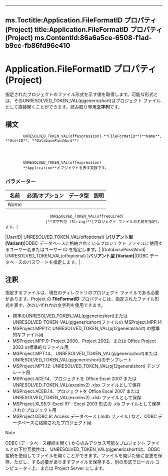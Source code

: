 

---
ms.Toctitle:Application.FileFormatID プロパティ (Project)
title:Application.FileFormatID プロパティ (Project)
ms.ContentId:86a6a5ce-6508-f1ad-b9cc-fb86fd96e410
---
# Application.FileFormatID プロパティ (Project)




指定されたプロジェクトのファイル形式を示す値を取得します。可能な形式とは、そのUNRESOLVED_TOKEN_VAL(pjgenericshort)はプロジェクト ファイルとして直接開くことができます。読み取り専用**文字列**です。

## 構文

            UNRESOLVED_TOKEN_VAL(offexpression).**FileFormatID**(**Name**, **UserID**, **DatabasePassWord**)




            UNRESOLVED_TOKEN_VAL(offexpression)
            **Application**オブジェクトを表す変数です。

### パラメーター

|**名前**|**必須/オプション**|**データ型**|**説明**|
|---|---|---|---|
|*Name*|
                        UNRESOLVED_TOKEN_VAL(offrequired)
                      |**文字列型 (String)**|プロジェクト ファイルの名前を指定します。|
|*UserID*|
                        UNRESOLVED_TOKEN_VAL(offoptional)
                      |**バリアント型 (Variant)**|ODBC データベースに格納されているプロジェクト ファイルに使用するユーザー名またはユーザー ID を指定します。|
|*DatabasePassWord*|
                        UNRESOLVED_TOKEN_VAL(offoptional)
                      |**バリアント型 (Variant)**|ODBC データベースのパスワードを指定します。|





## 注釈
指定するファイルは、現在のディレクトリのプロジェクト ファイルである必要があります。Project の **FileFormatID** プロパティには、指定されたファイル形式を表す、次のいずれかの文字列を使用できます。

- 標準のUNRESOLVED_TOKEN_VAL(pjgenericshort)またはUNRESOLVED_TOKEN_VAL(pjgenericshort)ファイルの MSProject.MPP.14
- MSProject.MPP.12: UNRESOLVED_TOKEN_VAL(pj12generalshort) の標準的なファイル用
- MSProject.MPP.9: Project 2000、Project 2002、または Office Project 2003 の標準的なファイル用
- MSProject.MPT.14、 UNRESOLVED_TOKEN_VAL(pjgenericshort)またはUNRESOLVED_TOKEN_VAL(pjgenericshort)のテンプレート
- MSProject.MPT.12: UNRESOLVED_TOKEN_VAL(pj12generalshort) テンプレート用
- MSProject.ACE.14、プロジェクトを Office Excel 2007 またはUNRESOLVED_TOKEN_VAL(excelnv2) .xlsx ファイルとして保存
- MSProject.ACEB.14、プロジェクトを Office Excel 2007 またはUNRESOLVED_TOKEN_VAL(excelnv2) .xlsb ファイルとして保存
- MSProject.XLS5.9: Excel 97 - Excel 2003 形式の .xls ファイルとして保存されたプロジェクト用
- MSProject.ODBC.9: Access データベース (.mdb ファイル) など、ODBC データベースに格納されたプロジェクト用






>[!NOTE]
>ODBC (データベース接続を開く) からのみアクセス可能なプロジェクト ファイルとの下位互換性は、 UNRESOLVED_TOKEN_VAL(pjgenericshort)は、ODBC 接続を使用してファイルを開くことができます。ファイルを開いた後に変更を保存、ただし、する必要がありますファイルを保存する、別の形式でローカル コンピューター上、または Project Server にします。






